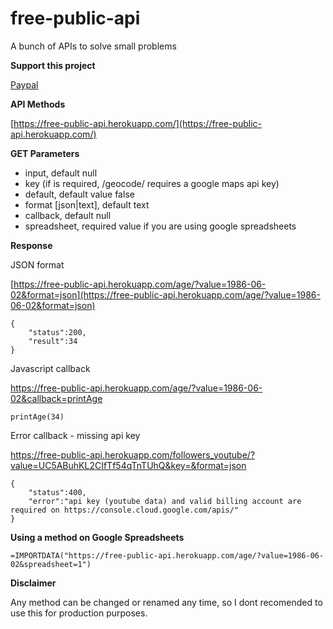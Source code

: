 # free-public-api
 
A bunch of APIs to solve small problems 

**Support this project**

[Paypal](https://paypal.me/miquelcamps)

**API Methods**

[https://free-public-api.herokuapp.com/](https://free-public-api.herokuapp.com/)

**GET Parameters**

- input, default null
- key (if is required, /geocode/ requires a google maps api key)
- default, default value false
- format [json|text], default text
- callback, default null
- spreadsheet, required value if you are using google spreadsheets

**Response**

JSON format

[https://free-public-api.herokuapp.com/age/?value=1986-06-02&format=json](https://free-public-api.herokuapp.com/age/?value=1986-06-02&format=json)

```
{
    "status":200,
    "result":34
}
```

Javascript callback

https://free-public-api.herokuapp.com/age/?value=1986-06-02&callback=printAge

```
printAge(34)
```

Error callback - missing api key

https://free-public-api.herokuapp.com/followers_youtube/?value=UC5ABuhKL2CIfTf54qTnTUhQ&key=&format=json

```
{
    "status":400,
    "error":"api key (youtube data) and valid billing account are required on https://console.cloud.google.com/apis/"
}
```

**Using a method on Google Spreadsheets**

```
=IMPORTDATA("https://free-public-api.herokuapp.com/age/?value=1986-06-02&spreadsheet=1")
```

**Disclaimer**

Any method can be changed or renamed any time, so I dont recomended to use this for production purposes.
